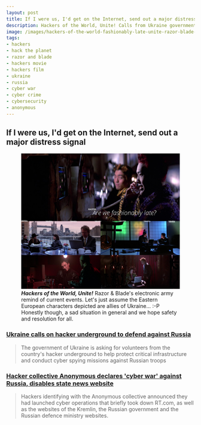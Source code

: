 ```yaml
---
layout: post
title: If I were us, I'd get on the Internet, send out a major distress signal 
description: Hackers of the World, Unite! Calls from Ukraine government and hacking collectives calling for help from around the world in conflict with Russia reminds of Razor & Blade's electronic cyber army in Hackers.
image: /images/hackers-of-the-world-fashionably-late-unite-razor-blade-quote-cyberdelianyc.jpg
tags:
- hackers
- hack the planet
- razor and blade
- hackers movie
- hackers film
- ukraine
- russia
- cyber war
- cyber crime
- cybersecurity
- anonymous
---
```

## If I were us, I'd get on the Internet, send out a major distress signal

<figure class="figure">
<img class="figure-img img-fluid" src="/images/hackers-of-the-world-fashionably-late-unite-razor-blade-quote-cyberdelianyc.jpg" alt="Scenes from Hackers (1995): RAZOR 'Are we fashionably late?' Hackers in England, Italy, Japan, Russia(?), everywhere, mobilize and start attacking the Ellingson Gibson.">
<figcaption class="figure-caption"><strong><em>Hackers of the World, Unite!</em></strong> Razor & Blade's electronic army remind of current events. Let's just assume the Eastern European characters depicted are allies of Ukraine... :-P Honestly though, a sad situation in general and we hope safety and resolution for all.</figcaption>
</figure>

### [Ukraine calls on hacker underground to defend against Russia](https://www.reuters.com/world/exclusive-ukraine-calls-hacker-underground-defend-against-russia-2022-02-24/)

> The government of Ukraine is asking for volunteers from the country's hacker underground to help protect critical infrastructure and conduct cyber spying missions against Russian troops

### [Hacker collective Anonymous declares 'cyber war' against Russia, disables state news website](https://www.abc.net.au/news/science/2022-02-25/hacker-collective-anonymous-declares-cyber-war-against-russia/100861160)

> Hackers identifying with the Anonymous collective announced they had launched cyber operations that briefly took down RT.com, as well as the websites of the Kremlin, the Russian government and the Russian defence ministry websites.